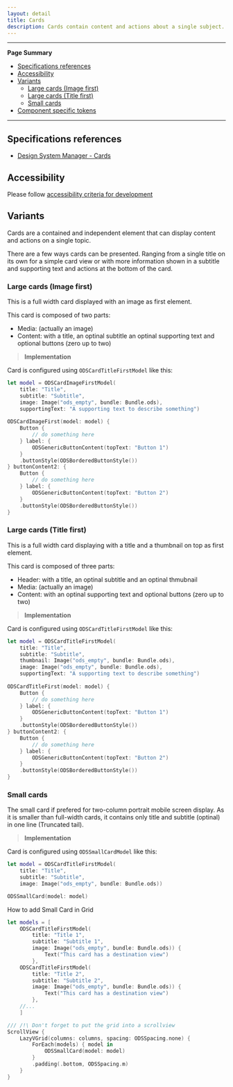 ```yaml
---
layout: detail
title: Cards
description: Cards contain content and actions about a single subject.
---
```


---

**Page Summary**

* [Specifications references](#specifications-references)
* [Accessibility](#accessibility)
* [Variants](#variants)
    * [Large cards (Image first)](#large-cards-image-first)
    * [Large cards (Title first)](#large-cards-title-first)
    * [Small cards](#small-cards)
* [Component specific tokens](#component-specific-tokens)

---

## Specifications references

- [Design System Manager - Cards](https://system.design.orange.com/0c1af118d/p/66bac5-cards/b/1591fb)

## Accessibility

Please follow [accessibility criteria for development](https://a11y-guidelines.orange.com/en/mobile/ios/)

## Variants

Cards are a contained and independent element that can display content and actions on a single topic.

There are a few ways cards can be presented. Ranging from a single title on its own for a simple card view or with more information shown in a subtitle and supporting text and actions at the bottom of the card.


### Large cards (Image first)

This is a full width card displayed with an image as first element.

This card is composed of two parts:
- Media: (actually an image)
- Content: with a title, an optinal subtitle an optinal supporting text and optional buttons (zero up to two)

> **Implementation**

Card is configured using `ODSCardTitleFirstModel` like this:

```swift
let model = ODSCardImageFirstModel(
    title: "Title",
    subtitle: "Subtitle",
    image: Image("ods_empty", bundle: Bundle.ods),
    supportingText: "A supporting text to describe something")
    
ODSCardImageFirst(model: model) {
    Button {
        // do something here
    } label: {
        ODSGenericButtonContent(topText: "Button 1")
    }
    .buttonStyle(ODSBorderedButtonStyle())
} buttonContent2: {
    Button {
        // do something here
    } label: {
        ODSGenericButtonContent(topText: "Button 2")
    }
    .buttonStyle(ODSBorderedButtonStyle())
}
```

### Large cards (Title first)

This is a full width card displaying with a title and a thumbnail on top as first element.

This card is composed of three parts:
- Header: with a title, an optinal subtitle and an optinal thmubnail
- Media: (actually an image)
- Content: with an optinal supporting text and optional buttons (zero up to two)

> **Implementation**

Card is configured using `ODSCardTitleFirstModel` like this:

```swift
let model = ODSCardTitleFirstModel(
    title: "Title",
    subtitle: "Subtitle",
    thumbnail: Image("ods_empty", bundle: Bundle.ods),
    image: Image("ods_empty", bundle: Bundle.ods),
    supportingText: "A supporting text to describe something")
    
ODSCardTitleFirst(model: model) {
    Button {
        // do something here
    } label: {
        ODSGenericButtonContent(topText: "Button 1")
    }
    .buttonStyle(ODSBorderedButtonStyle())
} buttonContent2: {
    Button {
        // do something here
    } label: {
        ODSGenericButtonContent(topText: "Button 2")
    }
    .buttonStyle(ODSBorderedButtonStyle())
}
```

### Small cards

The small card if prefered for two-column portrait mobile screen display.
As it is smaller than full-width cards, it contains only title and subtitle (optinal) in one line (Truncated tail).

> **Implementation**

Card is configured using `ODSSmallCardModel` like this:

```swift
let model = ODSCardTitleFirstModel(
    title: "Title",
    subtitle: "Subtitle",
    image: Image("ods_empty", bundle: Bundle.ods)) 

ODSSmallCard(model: model)
```

How to add Small Card in Grid 

```swift
let models = [
    ODSCardTitleFirstModel(
        title: "Title 1",
        subtitle: "Subtitle 1",
        image: Image("ods_empty", bundle: Bundle.ods)) { 
            Text("This card has a destination view")
        },
    ODSCardTitleFirstModel(
        title: "Title 2",
        subtitle: "Subtitle 2",
        image: Image("ods_empty", bundle: Bundle.ods)) { 
            Text("This card has a destination view")
        },
    //...
    ]

/// /!\ Don't forget to put the grid into a scrollview
ScrollView {
    LazyVGrid(columns: columns, spacing: ODSSpacing.none) {
        ForEach(models) { model in
            ODSSmallCard(model: model)
        }
        .padding(.bottom, ODSSpacing.m)
    }
}
 
```

 


